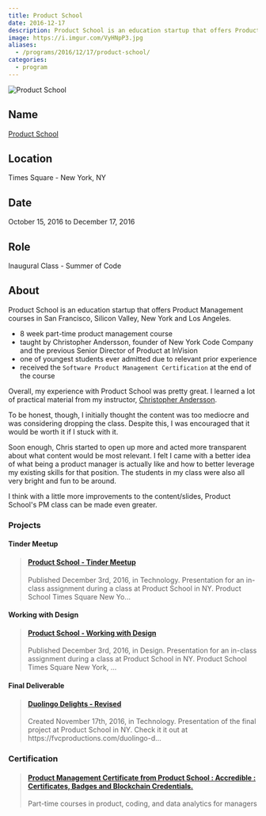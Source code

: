```yaml
---
title: Product School
date: 2016-12-17
description: Product School is an education startup that offers Product Management courses in San Francisco, Silicon Valley, New York and Los Angeles.
image: https://i.imgur.com/VyHNpP3.jpg
aliases:
  - /programs/2016/12/17/product-school/
categories:
  - program
---
```


![Product School](https://cdn.evbuc.com/eventlogos/110662633/pslogoeventimage.png)

## Name

[Product School](https://productschool.com)

## Location

Times Square - New York, NY

## Date

October 15, 2016 to December 17, 2016

## Role

Inaugural Class - Summer of Code

## About

Product School is an education startup that offers Product Management courses in San Francisco, Silicon Valley, New York and Los Angeles.

- 8 week part-time product management course
- taught by Christopher Andersson, founder of New York Code Company and the previous Senior Director of Product at InVision
- one of youngest students ever admitted <!-- at 20 years old --> due to relevant prior experience
- received the `Software Product Management Certification` at the end of the course

Overall, my experience with Product School was pretty great. I learned a lot of practical material from my instructor, [Christopher Andersson](https://linkedin.com/in/christopherandersson).

To be honest, though, I initially thought the content was too mediocre and was considering dropping the class. Despite this, I was encouraged that it would be worth it if I stuck with it.

Soon enough, Chris started to open up more and acted more transparent about what content would be most relevant. I felt I came with a better idea of what being a product manager is actually like and how to better leverage my existing skills for that position. The students in my class were also all very bright and fun to be around.

I think with a little more improvements to the content/slides, Product School's PM class can be made even greater.

### Projects

#### Tinder Meetup

<blockquote class="embedly-card"><h4><a href="https://www.slideshare.net/FVCproductions/product-school-tinder-meetup">Product School - Tinder Meetup</a></h4><p>Published December 3rd, 2016, in Technology. Presentation for an in-class assignment during a class at Product School in NY. Product School Times Square New Yo...</p></blockquote>
<script async src="//cdn.embedly.com/widgets/platform.js" charset="UTF-8"></script>

#### Working with Design

<blockquote class="embedly-card"><h4><a href="https://www.slideshare.net/FVCproductions/product-school-working-with-design">Product School - Working with Design</a></h4><p>Published December 3rd, 2016, in Design. Presentation for an in-class assignment during a class at Product School in NY. Product School Times Square New York, ...</p></blockquote>
<script async src="//cdn.embedly.com/widgets/platform.js" charset="UTF-8"></script>

#### Final Deliverable

<blockquote class="embedly-card"><h4><a href="https://www.slideshare.net/FVCproductions/duolingo-delights-revised">Duolingo Delights - Revised</a></h4><p>Created November 17th, 2016, in Technology. Presentation of the final project at Product School in NY. Check it it out at https://fvcproductions.com/duolingo-d...</p></blockquote>
<script async src="//cdn.embedly.com/widgets/platform.js" charset="UTF-8"></script>

### Certification

<blockquote class="embedly-card"><h4><a href="https://certificate.productschool.com/y9ql6ifd">Product Management Certificate from Product School : Accredible : Certificates, Badges and Blockchain Credentials.</a></h4><p>Part-time courses in product, coding, and data analytics for managers</p></blockquote>
<script async src="//cdn.embedly.com/widgets/platform.js" charset="UTF-8"></script>
